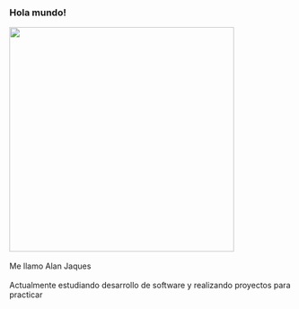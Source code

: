 ### Hola mundo!
<div>
  <img width=400px src="https://i.pinimg.com/originals/77/ca/a3/77caa32884d735d439ade45ba37feaf2.gif"> 
</div> <br>
Me llamo Alan Jaques <br> <br>
Actualmente estudiando desarrollo de software y realizando proyectos para practicar <br>

<!--
**Alanjaqs/Alanjaqs** is a ✨ _special_ ✨ repository because its `README.md` (this file) appears on your GitHub profile.

Here are some ideas to get you started:

- 🔭 I’m currently working on ...
- 🌱 I’m currently learning ...
- 👯 I’m looking to collaborate on ...
- 🤔 I’m looking for help with ...
- 💬 Ask me about ...
- 📫 How to reach me: ...
- 😄 Pronouns: ...
- ⚡ Fun fact: ...
-->
